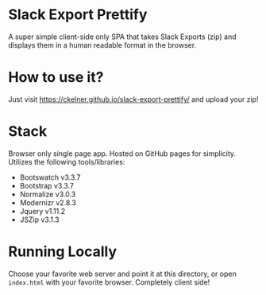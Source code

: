 # Slack Export Prettify
A super simple client-side only SPA that takes Slack Exports (zip) and displays them in a human readable format in the browser.

# How to use it?

Just visit https://ckelner.github.io/slack-export-prettify/ and upload your zip!

# Stack
Browser only single page app. Hosted on GitHub pages for simplicity. Utilizes the following tools/libraries:

- Bootswatch v3.3.7
- Bootstrap v3.3.7
- Normalize v3.0.3
- Modernizr v2.8.3
- Jquery v1.11.2
- JSZip v3.1.3

# Running Locally

Choose your favorite web server and point it at this directory, or open `index.html` with your favorite browser. Completely client side!
